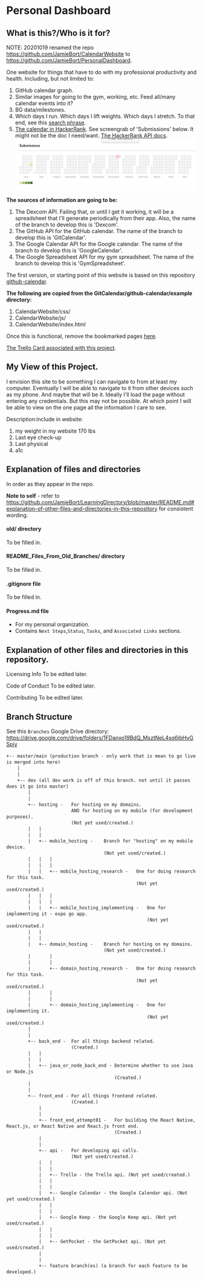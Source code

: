 # Personal Dashboard

## What is this?/Who is it for?
NOTE: 20201019 renamed the repo https://github.com/JamieBort/CalendarWebsite to https://github.com/JamieBort/PersonalDashboard.

One website for things that have to do with my professional productivity and health. Including, but not limited to:
1. GitHub calendar graph.
2. Similar images for going to the gym, working, etc. Feed all/many calendar events into it?
3. BG data/milestones.
4. Which days I run. Which days I lift weights. Which days I stretch. To that end, see this [search phrase](https://calendar.google.com/calendar/r/search?q=Export%20calendar%20to%20csv%20-%20look%20at%20trends).
5. [The calendar in HackerRank](https://www.hackerrank.com/jamiebort). See screengrab of 'Submissions' below. It might not be the doc I need/want. [The HackerRank API docs](https://www.hackerrank.com/work/apidocs#!/Introduction/options_intro_api).
![HackerRankCalendar](https://github.com/JamieBort/CalendarWebsite/blob/master/images/HackerRankCalendarGraph)

**The sources of information are going to be:**
1. The Dexcom API. Failing that, or until I get it working, it will be a spreadsheet that I'll generate periodically from their app. Also, the name of the branch to develop this is 'Dexcom'.
2. The GitHub API for the GitHub calendar. The name of the branch to develop this is 'GitCalendar'.
3. The Google Calendar API for the Google calendar. The name of the branch to develop this is 'GoogleCalendar'.
4. The Google Spreadsheet API for my gym spreadsheet. The name of the branch to develop this is 'GymSpreadsheet'.

The first version, or starting point of this website is based on this repository [github-calendar](https://github.com/IonicaBizau/github-calendar).

**The following are copied from the GitCalendar/github-calendar/example directory:**
1. CalendarWebsite/css/
2. CalendarWebsite/js/
3. CalendarWebsite/index.html

Once this is functional, remove the bookmarked pages [here](chrome://bookmarks/?id=1558).

[The Trello Card associated with this project](https://trello.com/c/XdNG65rY/154-calendarwebsite).

## My View of this Project.
I envision this site to be something I can navigate to from at least my computer. Eventually I will be able to navigate to it from other devices such as my phone. And maybe that will be it. Ideally I'll load the page without entering any credentials. But this may not be possible. At which point I will be able to view on the one page all the information I care to see.

Description:include in website:
1. my weight in my website 170 lbs
2. Last eye check-up
3. Last physical
4. a1c

## Explanation of files and directories
In order as they appear in the repo.

**Note to self** - refer to https://github.com/JamieBort/LearningDirectory/blob/master/README.md#explanation-of-other-files-and-directories-in-this-repository for consistent wording.

#### old/ directory
To be filled in.

#### README_Files_From_Old_Branches/ directory
To be filled in.

#### .gitignore file
To be filled in.

#### Progress.md file
* For my personal organization.
* Contains `Next Steps`,`Status`, `Tasks`, and `Associated Links` sections.

## Explanation of other files and directories in this repository.

Licensing Info
To be edited later.

Code of Conduct
To be edited later.

Contributing
To be edited later.

## Branch Structure

See this `Branches` Google Drive directory: https://drive.google.com/drive/folders/1FDanxo19BdQ_MsztNeL4sq6jbHvGSpiy

    +-- master/main (production branch - only work that is mean to go live is merged into here)
        |
        |
        +-- dev (all dev work is off of this branch. not until it passes does it go into master)
            |
            |
            +-- hosting -   For hosting on my domains. 
                            AND for hosting on my mobile (for development purposes).
                            (Not yet used/created.)
            |   |
            |   |
            |   +-- mobile_hosting -    Branch for "hosting" on my mobile device.
                                        (Not yet used/created.)
            |   |   |
            |   |   |
            |   |   +-- mobile_hosting_research -   One for doing research for this task.
                                                    (Not yet used/created.)
            |   |   |
            |   |   |
            |   |   +-- mobile_hosting_implementing -   One for implementing it - expo go app.
                                                        (Not yet used/created.)
            |   |
            |   |
            |   +-- domain_hosting -    Branch for hosting on my domains.
                                        (Not yet used/created.)
            |       |
            |       |
            |       +-- domain_hosting_research -   One for doing research for this task.
                                                    (Not yet used/created.)
            |       |
            |       |
            |       +-- domain_hosting_implementing -   One for implementing it.
                                                        (Not yet used/created.)
            |
            |
            +-- back_end -  For all things backend related. 
                            (Created.)
            |   |
            |   |
            |   +-- java_or_node_back_end - Determine whether to use Java or Node.js
                                            (Created.)
            |
            |
            +-- front_end - For all things frontend related. 
                            (Created.)
                |
                |
                +-- front_end_attempt01 -   For building the React Native, React.js, or React Native and React.js front end. 
                                            (Created.)
                |
                |
                +-- api -   For developing api calls.
                            (Not yet used/created.)
                |   |
                |   |
                |   +-- Trello - the Trello api. (Not yet used/created.)
                |   |
                |   |
                |   +-- Google Calendar - the Google Calendar api. (Not yet used/created.)
                |   |
                |   |
                |   +-- Google Keep - the Google Keep api. (Not yet used/created.)
                |   |
                |   |
                |   +-- GetPocket - the GetPocket api. (Not yet used/created.)
                |
                |
                +-- feature branch(es) (a branch for each feature to be developed.)